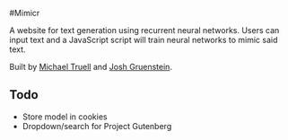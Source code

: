 #Mimicr

A website for text generation using recurrent neural networks.  Users can input text and a JavaScript script will train neural networks to mimic said text.

Built by [Michael Truell](https://github.com/truell20 "Michael Truell") and [Josh Gruenstein](https://github.com/joshuagruenstein "Josh Gruenstein").


## Todo

- Store model in cookies
- Dropdown/search for Project Gutenberg
